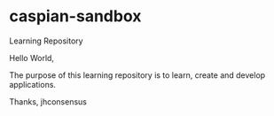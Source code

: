 # caspian-sandbox
Learning Repository

Hello World,

The purpose of this learning repository is to learn, create and develop applications.

Thanks,
jhconsensus
